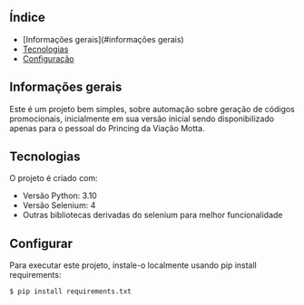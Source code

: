 ## Índice
* [Informações gerais](#informações gerais)
* [Tecnologias](#tecnologias)
* [Configuração](#configuração)

## Informações gerais
Este é um projeto bem simples, sobre automação sobre geração de códigos promocionais, inicialmente em sua versão inicial sendo disponibilizado apenas para o pessoal do Princing da Viação Motta.
	
## Tecnologias
O projeto é criado com:
* Versão Python: 3.10
* Versão Selenium: 4
* Outras bibliotecas derivadas do selenium para melhor funcionalidade
	
## Configurar
Para executar este projeto, instale-o localmente usando pip install requirements:

```
$ pip install requirements.txt
```